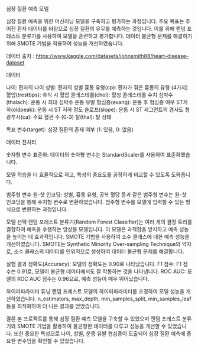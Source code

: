 심장 질환 예측 모델

심장 질환 예측을 위한 머신러닝 모델을 구축하고 평가하는 과정입니다. 
주요 목표는 주어진 환자 데이터를 바탕으로 심장 질환의 유무를 예측하는 것입니다. 
이를 위해 랜덤 포레스트 분류기를 사용하여 모델을 훈련하고 평가합니다. 
데이터 불균형 문제를 해결하기 위해 SMOTE 기법을 적용하여 성능을 개선하였습니다.

데이터 출처 : https://www.kaggle.com/datasets/johnsmith88/heart-disease-dataset

데이터

나이: 환자의 나이
성별: 환자의 성별
흉통 유형(cp): 환자가 겪은 흉통의 유형 (4가지)
혈압(trestbps): 휴식 시 혈압
콜레스테롤(chol): 혈청 콜레스테롤 수치
심박수(thalach): 운동 시 최대 심박수
운동 유발 협심증(exang): 운동 후 협심증 여부
ST저하(oldpeak): 운동 시 ST 저하 정도
슬로프(slope): 운동 시 ST 세그먼트의 경사도
형광투시(ca): 주요 혈관 수 (0-3)
탈(thal): 탈 상태

목표 변수(target): 심장 질환의 존재 여부 (1: 있음, 0: 없음)

데이터 전처리

숫자형 변수 표준화: 데이터의 숫자형 변수는 StandardScaler를 사용하여 표준화했습니다. 

모델 학습을 더 효율적으로 하고, 특성의 중요도를 공정하게 비교할 수 있도록 도와줍니다.

범주형 변수 원-핫 인코딩: 성별, 흉통 유형, 공복 혈당 등과 같은 범주형 변수는 원-핫 인코딩을 통해 수치형 변수로 변환하였습니다. 
범주형 변수를 모델에 입력할 수 있는 형식으로 변환하는 과정입니다.

모델 선택
랜덤 포레스트 분류기(Random Forest Classifier)는 여러 개의 결정 트리를 결합하여 예측을 수행하는 앙상블 모델입니다. 
이 모델은 과적합을 방지하고 예측 성능을 높이는 데 효과적입니다.
SMOTE 기법을 사용하여 소수 클래스에 대한 예측 성능을 개선하였습니다. 
SMOTE는 Synthetic Minority Over-sampling Technique의 약자로, 소수 클래스의 데이터를 인위적으로 생성하여 데이터 불균형 문제를 해결합니다.

실험 결과
정확도(Accuracy): 모델의 정확도는 0.90로 나타났습니다.
F1 점수: F1 점수는 0.91로, 모델이 불균형 데이터에서도 잘 작동하는 것을 나타냅니다.
ROC AUC: 모델의 ROC AUC 점수는 0.96으로, 예측 성능이 매우 뛰어났습니다.

하이퍼파라미터 튜닝
랜덤 포레스트 모델의 하이퍼파라미터를 조정하여 모델 성능을 개선하였습니다. 
n_estimators, max_depth, min_samples_split, min_samples_leaf 등을 최적화하여 더 나은 결과를 얻었습니다.


결론
본 프로젝트를 통해 심장 질환 예측 모델을 구축할 수 있었으며 랜덤 포레스트 분류기와 SMOTE 기법을 활용하여 불균형한 데이터를 다루고 성능을 개선할 수 있었습니다. 
또한 중요한 특성으로 나이, 성별, 운동 유발 협심증이 도출되어 심장 질환 예측에 중요한 변수임을 확인할 수 있었습니다.
